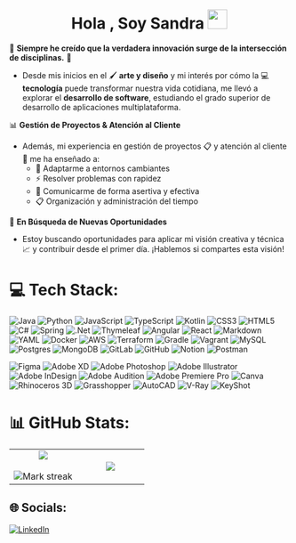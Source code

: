 <h1 align="center"><b>Hola , Soy Sandra </b><img src="https://media.giphy.com/media/hvRJCLFzcasrR4ia7z/giphy.gif" width="35"></h1>

🚀 **Siempre he creído que la verdadera innovación surge de la intersección de disciplinas.** 🚀
- Desde mis inicios en el 🖌️ **arte y diseño** y mi interés por cómo la 💻 **tecnología** puede transformar nuestra vida cotidiana, me llevó a explorar el **desarrollo de software**, estudiando el grado superior de desarrollo de aplicaciones multiplataforma.

📊 **Gestión de Proyectos & Atención al Cliente**
- Además, mi experiencia en gestión de proyectos 📋 y atención al cliente 🤝 me ha enseñado a:
  - 🔄 Adaptarme a entornos cambiantes
  - ⚡ Resolver problemas con rapidez
  - 💬 Comunicarme de forma asertiva y efectiva
  - 📋 Organización y administración del tiempo

🎯 **En Búsqueda de Nuevas Oportunidades**
- Estoy buscando oportunidades para aplicar mi visión creativa y técnica 📈 y contribuir desde el primer día. ¡Hablemos si compartes esta visión!

# 💻 Tech Stack:

![Java](https://img.shields.io/badge/java-%23ED8B00.svg?style=for-the-badge&logo=openjdk&logoColor=white) 
![Python](https://img.shields.io/badge/python-3670A0?style=for-the-badge&logo=python&logoColor=ffdd54) 
![JavaScript](https://img.shields.io/badge/javascript-%23323330.svg?style=for-the-badge&logo=javascript&logoColor=%23F7DF1E)
![TypeScript](https://img.shields.io/badge/typescript-%23007ACC.svg?style=for-the-badge&logo=typescript&logoColor=white) 
![Kotlin](https://img.shields.io/badge/kotlin-%237F52FF.svg?style=for-the-badge&logo=kotlin&logoColor=white) 
![CSS3](https://img.shields.io/badge/css3-%231572B6.svg?style=for-the-badge&logo=css3&logoColor=white) 
![HTML5](https://img.shields.io/badge/html5-%23E34F26.svg?style=for-the-badge&logo=html5&logoColor=white)
![C#](https://img.shields.io/badge/c%23-%23239120.svg?style=for-the-badge&logo=csharp&logoColor=white) 
![Spring](https://img.shields.io/badge/spring-%236DB33F.svg?style=for-the-badge&logo=spring&logoColor=white)
![.Net](https://img.shields.io/badge/.NET-5C2D91?style=for-the-badge&logo=.net&logoColor=white) 
![Thymeleaf](https://img.shields.io/badge/Thymeleaf-%23005C0F.svg?style=for-the-badge&logo=Thymeleaf&logoColor=white) 
![Angular](https://img.shields.io/badge/angular-%23DD0031.svg?style=for-the-badge&logo=angular&logoColor=white) 
![React](https://img.shields.io/badge/react-%2320232a.svg?style=for-the-badge&logo=react&logoColor=%2361DAFB) 
![Markdown](https://img.shields.io/badge/markdown-%23000000.svg?style=for-the-badge&logo=markdown&logoColor=white) 
![YAML](https://img.shields.io/badge/yaml-%23ffffff.svg?style=for-the-badge&logo=yaml&logoColor=151515)
![Docker](https://img.shields.io/badge/docker-%230db7ed.svg?style=for-the-badge&logo=docker&logoColor=white) 
![AWS](https://img.shields.io/badge/AWS-%23FF9900.svg?style=for-the-badge&logo=amazon-aws&logoColor=white) 
![Terraform](https://img.shields.io/badge/terraform-%235835CC.svg?style=for-the-badge&logo=terraform&logoColor=white) 
![Gradle](https://img.shields.io/badge/Gradle-02303A.svg?style=for-the-badge&logo=Gradle&logoColor=white) 
![Vagrant](https://img.shields.io/badge/vagrant-%231563FF.svg?style=for-the-badge&logo=vagrant&logoColor=white) 
![MySQL](https://img.shields.io/badge/mysql-4479A1.svg?style=for-the-badge&logo=mysql&logoColor=white) 
![Postgres](https://img.shields.io/badge/postgres-%23316192.svg?style=for-the-badge&logo=postgresql&logoColor=white)
![MongoDB](https://img.shields.io/badge/MongoDB-%234ea94b.svg?style=for-the-badge&logo=mongodb&logoColor=white) 
![GitLab](https://img.shields.io/badge/gitlab-%23181717.svg?style=for-the-badge&logo=gitlab&logoColor=white)
![GitHub](https://img.shields.io/badge/github-%23121011.svg?style=for-the-badge&logo=github&logoColor=white) 
![Notion](https://img.shields.io/badge/Notion-%23000000.svg?style=for-the-badge&logo=notion&logoColor=white) 
![Postman](https://img.shields.io/badge/Postman-FF6C37?style=for-the-badge&logo=postman&logoColor=white) 

![Figma](https://img.shields.io/badge/figma-%23F24E1E.svg?style=for-the-badge&logo=figma&logoColor=white)
![Adobe XD](https://img.shields.io/badge/Adobe%20XD-470137?style=for-the-badge&logo=Adobe%20XD&logoColor=#FF61F6)
![Adobe Photoshop](https://img.shields.io/badge/adobe%20photoshop-%2331A8FF.svg?style=for-the-badge&logo=adobe%20photoshop&logoColor=white)
![Adobe Illustrator](https://img.shields.io/badge/adobe%20illustrator-%23FF9A00.svg?style=for-the-badge&logo=adobe%20illustrator&logoColor=white)
![Adobe InDesign](https://img.shields.io/badge/Adobe%20InDesign-49021F?style=for-the-badge&logo=adobeindesign&logoColor=FF3366)
![Adobe Audition](https://img.shields.io/badge/Adobe%20Audition-9999FF.svg?style=for-the-badge&logo=Adobe%20Audition&logoColor=white) 
![Adobe Premiere Pro](https://img.shields.io/badge/Adobe%20Premiere%20Pro-9999FF.svg?style=for-the-badge&logo=Adobe%20Premiere%20Pro&logoColor=white) 
![Canva](https://img.shields.io/badge/Canva-%2300C4CC.svg?style=for-the-badge&logo=Canva&logoColor=white) 
![Rhinoceros 3D](https://img.shields.io/badge/rhinoceros%203d-801010?style=for-the-badge&logo=rhinoceros&logoColor=white)
![Grasshopper](https://img.shields.io/badge/Grasshopper-7A9E46?style=for-the-badge&logo=grasshopper&logoColor=white)
![AutoCAD](https://img.shields.io/badge/AutoCAD-%23D00000.svg?style=for-the-badge&logo=autocad&logoColor=white)
![V-Ray](https://img.shields.io/badge/V--Ray-%23FFD700.svg?style=for-the-badge&logo=vray&logoColor=black)
![KeyShot](https://img.shields.io/badge/KeyShot-%23141414.svg?style=for-the-badge&logo=keyshot&logoColor=white)


# 📊 GitHub Stats:

<table border="0" align="center">
  <tr border="0">
    <td width="50%" align="center">
      <img  
        align="center"  
        src="https://github-readme-stats.vercel.app/api?username=sandraEstlo&theme=default&hide_border=false&include_all_commits=false&count_private=false" />
      <br></br>
      <img  
        title="🔥 Get streak stats for your profile at git.io/streak-stats" 
        alt="Mark streak" 
        src="https://github-readme-streak-stats.herokuapp.com/?user=sandraEstlo&theme=default&hide_border=false" />
    </td>
    <td width="50%" align="center">
      <img  
        align="center"  
        src="https://github-readme-stats.vercel.app/api/top-langs/?username=sandraEstlo&layout=donut-vertical"/>
    </td>
  </tr>
</table>


## 🌐 Socials:
[![LinkedIn](https://img.shields.io/badge/LinkedIn-%230077B5.svg?logo=linkedin&logoColor=white)](https://linkedin.com/in/https://www.linkedin.com/in/sandra-esteban-l%C3%B3pez-desarrolladora/) 
